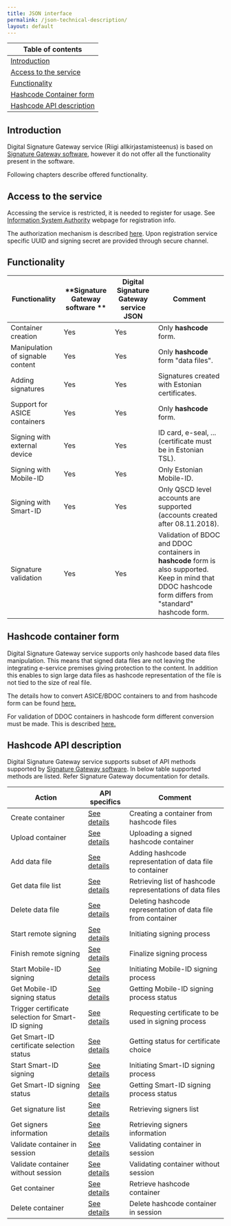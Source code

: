 ```yaml
---
title: JSON interface
permalink: /json-technical-description/
layout: default
---
```

| Table of contents |
|-------------------|
|[Introduction](#introduction)|
|[Access to the service](#access-to-the-service)|
|[Functionality](#functionality)|
|[Hashcode Container form](#hashcode-container-form)|
|[Hashcode API description](#hashcode-api-description)|

## Introduction

Digital Signature Gateway service (Riigi allkirjastamisteenus) is based on [Signature Gateway software](https://github.com/open-eid/SiGa), however it do not offer all the functionality present in the software.

Following chapters describe offered functionality.

## Access to the service

Accessing the service is restricted, it is needed to register for usage. See [Information System Authority](https://www.ria.ee/riigi-infosusteem/elektrooniline-identiteet-ja-usaldusteenused/digiallkirja-serverteenused#allkirjastamisteenus) webpage for registration info.

The authorization mechanism is described [here](https://github.com/open-eid/SiGa/wiki/Authorization). Upon registration service specific UUID and signing secret are provided through secure channel.

## Functionality

| **Functionality**                | **Signature Gateway software ** | **Digital Signature Gateway service JSON** | **Comment**                                                                                                                                                | 
|----------------------------------|---------------------------------|--------------------------------------------|------------------------------------------------------------------------------------------------------------------------------------------------------------|
| Container creation               | Yes                             | Yes                                        | Only **hashcode** form.                                                                                                                                    |
| Manipulation of signable content | Yes                             | Yes                                        | Only **hashcode** form "data files".                                                                                                                       |
| Adding signatures                | Yes                             | Yes                                        | Signatures created with Estonian certificates.                                                                                                             |
| Support for ASICE containers     | Yes                             | Yes                                        | Only **hashcode** form.                                                                                                                                    |
| Signing with external device     | Yes                             | Yes                                        | ID card, e-seal, ... (certificate must be in Estonian TSL).                                                                                                |
| Signing with Mobile-ID           | Yes                             | Yes                                        | Only Estonian Mobile-ID.                                                                                                                                   |
| Signing with Smart-ID            | Yes                             | Yes                                        | Only QSCD level accounts are supported (accounts created after 08.11.2018).                                                                                |
| Signature validation             | Yes                             | Yes                                        | Validation of BDOC and DDOC containers in **hashcode** form is also supported. Keep in mind that DDOC hashcode form differs from "standard" hashcode form. |

## Hashcode container form

Digital Signature Gateway service supports only hashcode based data files manipulation. This means that signed data files are not leaving the integrating e-service premises giving protection to the content. 
In addition this enables to sign large data files as hashcode representation of the file is not tied to the size of real file.

The details how to convert ASICE/BDOC containers to and from hashcode form can be found [here.](https://github.com/open-eid/SiGa/wiki/Hashcode-container-form)

For validation of DDOC containers in hashcode form different conversion must be made. This is described [here.](https://github.com/open-eid/SiGa/wiki/Hashcode-container-form#transforming-ddoc-container-to-hashcode-form)

## Hashcode API description

Digital Signature Gateway service supports subset of API methods supported by [Signature Gateway software](https://github.com/open-eid/SiGa). In below table supported methods are listed. Refer Signature Gateway documentation for details.

| **Action** | **API specifics** | **Comment** |
|------------|-------------------|-------------|
| Create container | [See details](https://github.com/open-eid/SiGa/wiki/Hashcode-API-description#creating-container) | Creating a container from hashcode files |
| Upload container | [See details](https://github.com/open-eid/SiGa/wiki/Hashcode-API-description#upload-container) | Uploading a signed hashcode container |
| Add data file | [See details](https://github.com/open-eid/SiGa/wiki/Hashcode-API-description#add-datafiles-to-unsigned-container) | Adding hashcode representation of data file to container |
| Get data file list | [See details](https://github.com/open-eid/SiGa/wiki/Hashcode-API-description#get-data-files-list) | Retrieving list of hashcode representations of data files |
| Delete data file | [See details](https://github.com/open-eid/SiGa/wiki/Hashcode-API-description#delete-datafile-from-unsigned-container) | Deleting hashcode representation of data file from container |
| Start remote signing | [See details](https://github.com/open-eid/SiGa/wiki/Hashcode-API-description#start-remote-signing) | Initiating signing process |
| Finish remote signing | [See details](https://github.com/open-eid/SiGa/wiki/Hashcode-API-description#finalize-remote-signing) | Finalize signing process |
| Start Mobile-ID signing | [See details](https://github.com/open-eid/SiGa/wiki/Hashcode-API-description#start-mobile-id-signing) | Initiating Mobile-ID signing process |
| Get Mobile-ID signing status | [See details](https://github.com/open-eid/SiGa/wiki/Hashcode-API-description#request-mobile-id-signing-status) | Getting Mobile-ID signing process status |
| Trigger certificate selection for Smart-ID signing | [See details](https://github.com/open-eid/SiGa/wiki/Hashcode-API-description#trigger-certificate-selection-for-smart-id-signing) | Requesting certificate to be used in signing process |
| Get Smart-ID certificate selection status | [See details](https://github.com/open-eid/SiGa/wiki/Hashcode-API-description#request-certificate-selection-status) | Getting status for certificate choice |
| Start Smart-ID signing | [See details](https://github.com/open-eid/SiGa/wiki/Hashcode-API-description#start-smart-id-signing) | Initiating Smart-ID signing process |
| Get Smart-ID signing status | [See details](https://github.com/open-eid/SiGa/wiki/Hashcode-API-description#request-smart-id-signing-status) | Getting Smart-ID signing process status|
| Get signature list | [See details](https://github.com/open-eid/SiGa/wiki/Hashcode-API-description#request-signature-list-of-given-hashcode-container) | Retrieving signers list |
| Get signers information | [See details](https://github.com/open-eid/SiGa/wiki/Hashcode-API-description#request-signer-info-on-given-signature) | Retrieving signers information |
| Validate container in session | [See details](https://github.com/open-eid/SiGa/wiki/Hashcode-API-description#request-validation-of-hashcode-container-in-session) | Validating container in session |
| Validate container without session | [See details](https://github.com/open-eid/SiGa/wiki/Hashcode-API-description#request-validation-of-hashcode-container-without-session) | Validating container without session |
| Get container | [See details](https://github.com/open-eid/SiGa/wiki/Hashcode-API-description#request-hashcode-container) | Retrieve hashcode container |
| Delete container | [See details](https://github.com/open-eid/SiGa/wiki/Hashcode-API-description#delete-hashcode-container) | Delete hashcode container in session |
